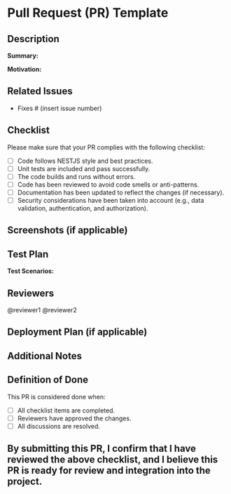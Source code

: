 # Pull Request (PR) Template

## Description

**Summary:**
<!-- Provide a brief overview of the changes and the purpose of this PR. -->

**Motivation:**
<!-- Describe the problem or feature that this PR addresses. Why is it important? -->

## Related Issues

- Fixes # (insert issue number)
<!-- If this PR resolves or relates to any GitHub issues, please link them here. -->

## Checklist

Please make sure that your PR complies with the following checklist:

- [ ] Code follows NESTJS style and best practices.
- [ ] Unit tests are included and pass successfully.
- [ ] The code builds and runs without errors.
- [ ] Code has been reviewed to avoid code smells or anti-patterns.
- [ ] Documentation has been updated to reflect the changes (if necessary).
- [ ] Security considerations have been taken into account (e.g., data validation, authentication, and authorization).

## Screenshots (if applicable)

<!-- Provide any relevant screenshots or images that showcase the changes in the application. -->

## Test Plan

**Test Scenarios:**
<!-- Outline the steps and scenarios for testing the changes made in this PR. -->

## Reviewers

@reviewer1
@reviewer2
<!-- Tag the GitHub usernames of team members or individuals you'd like to review this PR. -->

## Deployment Plan (if applicable)

<!-- Describe the deployment plan for these changes, including any migration steps or considerations. -->

## Additional Notes

<!-- Include any additional information or context that may be relevant to the reviewers. -->

## Definition of Done

This PR is considered done when:

- [ ] All checklist items are completed.
- [ ] Reviewers have approved the changes.
- [ ] All discussions are resolved.

## By submitting this PR, I confirm that I have reviewed the above checklist, and I believe this PR is ready for review and integration into the project.
